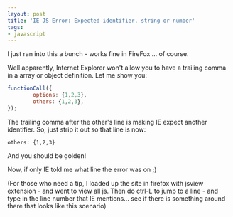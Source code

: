 ```yaml
---
layout: post
title: 'IE JS Error: Expected identifier, string or number'
tags:
- javascript
---
```


I just ran into this a bunch - works fine in FireFox ... of course.

Well apparently, Internet Explorer won't allow you to have a trailing comma in a array or object definition.  Let me show you:

```javascript
functionCall({
        options: {1,2,3},
        others: {1,2,3},
});
```

The trailing comma after the other's line is making IE expect another identifier.  So, just strip it out so that line is now:

    others: {1,2,3}
    
And you should be golden!

Now, if only IE told me what line the error was on ;)

(For those who need a tip, I loaded up the site in firefox with jsview extension - and went to view all js.  Then do ctrl-L to jump to a line - and type in the line number that IE mentions... see if there is something around there that looks like this scenario)
